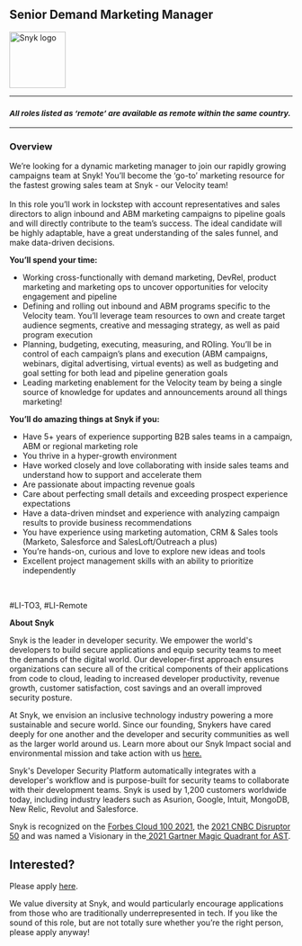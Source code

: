 Senior Demand Marketing Manager
---

<img src="https://res.cloudinary.com/snyk/image/upload/v1537345894/press-kit/brand/logo-black.png" width="100" alt="Snyk logo" />

<hr>
<h3><em><strong><sub>All roles listed as ‘remote’ are available as remote within the same country.</sub></strong></em></h3>
<hr>
<h3><strong>Overview</strong></h3>
<p><span style="font-weight: 400;">We’re looking for a dynamic marketing manager to join our rapidly growing campaigns team at Snyk! You’ll become the ‘go-to’ marketing resource for the fastest growing sales team at Snyk - our Velocity team! </span><span style="font-weight: 400;"><br></span><span style="font-weight: 400;"><br></span><span style="font-weight: 400;">In this role you’ll work in lockstep with account representatives and sales directors to align inbound and ABM marketing campaigns to pipeline goals and will directly contribute to the team’s success. The ideal candidate will be highly adaptable, have a great understanding of the sales funnel, and make data-driven decisions.</span></p>
<p><strong>You’ll spend your time:</strong></p>
<ul>
<li style="font-weight: 400;"><span style="font-weight: 400;">Working cross-functionally with demand marketing, DevRel, product marketing and marketing ops to uncover opportunities for velocity engagement and pipeline</span></li>
<li style="font-weight: 400;"><span style="font-weight: 400;">Defining and rolling out inbound and ABM programs specific to the Velocity team. You’ll leverage team resources to own and create target audience segments, creative and messaging strategy, as well as paid program execution&nbsp;</span></li>
<li style="font-weight: 400;"><span style="font-weight: 400;">Planning, budgeting, executing, measuring, and ROIing. You’ll be in control of each campaign’s plans and execution (ABM campaigns, webinars, digital advertising, virtual events) as well as budgeting and goal setting for both lead and pipeline generation goals</span></li>
<li style="font-weight: 400;"><span style="font-weight: 400;">Leading marketing enablement for the Velocity team by being a single source of knowledge for updates and announcements around all things marketing!&nbsp;</span></li>
</ul>
<p><strong>You’ll do amazing things at Snyk if you:</strong></p>
<ul>
<li style="font-weight: 400;"><span style="font-weight: 400;">Have 5+ years of experience supporting B2B sales teams in a campaign, ABM or regional marketing role</span></li>
<li style="font-weight: 400;"><span style="font-weight: 400;">You thrive in a hyper-growth environment</span></li>
<li style="font-weight: 400;"><span style="font-weight: 400;">Have worked closely and love collaborating with inside sales teams and understand how to support and accelerate them&nbsp;</span></li>
<li style="font-weight: 400;"><span style="font-weight: 400;">Are passionate about impacting revenue goals&nbsp;</span></li>
<li style="font-weight: 400;"><span style="font-weight: 400;">Care about perfecting small details and exceeding prospect experience expectations</span></li>
<li style="font-weight: 400;"><span style="font-weight: 400;">Have a data-driven mindset and experience with analyzing campaign results to provide business recommendations</span></li>
<li style="font-weight: 400;"><span style="font-weight: 400;">You have experience using marketing automation, CRM &amp; Sales tools (Marketo, Salesforce and SalesLoft/Outreach a plus)</span></li>
<li style="font-weight: 400;"><span style="font-weight: 400;">You’re hands-on, curious and love to explore new ideas and tools&nbsp;</span></li>
<li style="font-weight: 400;"><span style="font-weight: 400;">Excellent project management skills with an ability to prioritize independently</span></li>
</ul>
<p>&nbsp;</p>
<p><span style="font-weight: 400;">#LI-TO3, #LI-Remote</span></p><div class="content-conclusion"><p><strong>About Snyk</strong></p>
<p><span style="font-weight: 400;">Snyk is the leader in developer security. We empower the world's developers to build secure applications and equip security teams to meet the demands of the digital world. Our developer-first approach ensures organizations can secure all of the critical components of their applications from code to cloud, leading to increased developer productivity, revenue growth, customer satisfaction, cost savings and an overall improved security posture.&nbsp;</span></p>
<p><span style="font-weight: 400;">At Snyk, we envision an inclusive technology industry powering a more sustainable and secure world.</span> <span style="font-weight: 400;">Since our founding, Snykers have cared deeply for one another and the developer and security communities as well as the larger world around us. Learn more about our Snyk Impact social and environmental mission and take action with us </span><a href="https://snyk.io/about/snyk-impact/"><span style="font-weight: 400;">here.</span></a></p>
<p><span style="font-weight: 400;">Snyk's Developer Security Platform automatically integrates with a developer's workflow and is purpose-built for security teams to collaborate with their development teams. Snyk is used by 1,200 customers worldwide today, including industry leaders such as Asurion, Google, Intuit, MongoDB, New Relic, Revolut and Salesforce.</span></p>
<p><span style="font-weight: 400;">Snyk is recognized on the </span><a href="https://www.forbes.com/cloud100/#6f24b5ba5f94"><span style="font-weight: 400;">Forbes Cloud 100 2021</span></a><span style="font-weight: 400;">, the </span><a href="https://www.cnbc.com/2021/05/25/these-are-the-2021-cnbc-disruptor-50-companies.html"><span style="font-weight: 400;">2021 CNBC Disruptor 50</span></a><span style="font-weight: 400;"> and was named a Visionary in the</span><a href="https://snyk.io/blog/snyk-visionary-2021-gartner-magic-quadrant-for-ast/"><span style="font-weight: 400;"> 2021 Gartner Magic Quadrant for AST</span></a><span style="font-weight: 400;">.</span></p></div>

Interested?
---

Please apply [here](https://boards.greenhouse.io/snyk/jobs/5725606002#app).

We value diversity at Snyk, and would particularly encourage applications from those who are traditionally underrepresented in tech.
If you like the sound of this role, but are not totally sure whether you’re the right person, please apply anyway!
